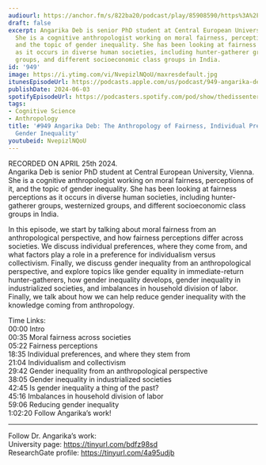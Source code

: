 ```yaml
---
audiourl: https://anchor.fm/s/822ba20/podcast/play/85908590/https%3A%2F%2Fd3ctxlq1ktw2nl.cloudfront.net%2Fstaging%2F2024-3-25%2F7650256b-6f99-a191-659d-64e00a450a2c.m4a
draft: false
excerpt: Angarika Deb is senior PhD student at Central European University, Vienna.
  She is a cognitive anthropologist working on moral fairness, perceptions of it,
  and the topic of gender inequality. She has been looking at fairness perceptions
  as it occurs in diverse human societies, including hunter-gatherer groups, westernized
  groups, and different socioeconomic class groups in India.
id: '949'
image: https://i.ytimg.com/vi/NvepizlNQoU/maxresdefault.jpg
itunesEpisodeUrl: https://podcasts.apple.com/us/podcast/949-angarika-deb-the-anthropology-of-fairness/id1451347236?i=1000657706854&uo=4
publishDate: 2024-06-03
spotifyEpisodeUrl: https://podcasters.spotify.com/pod/show/thedissenter/episodes/949-Angarika-Deb-The-Anthropology-of-Fairness--Individual-Preferences--and-Gender-Inequality-e2is7le
tags:
- Cognitive Science
- Anthropology
title: '#949 Angarika Deb: The Anthropology of Fairness, Individual Preferences, and
  Gender Inequality'
youtubeid: NvepizlNQoU
---
```

<div class="timelinks">

RECORDED ON APRIL 25th 2024.  
Angarika Deb is senior PhD student at Central European University, Vienna. She is a cognitive anthropologist working on moral fairness, perceptions of it, and the topic of gender inequality. She has been looking at fairness perceptions as it occurs in diverse human societies, including hunter-gatherer groups, westernized groups, and different socioeconomic class groups in India.

In this episode, we start by talking about moral fairness from an anthropological perspective, and how fairness perceptions differ across societies. We discuss individual preferences, where they come from, and what factors play a role in a preference for individualism versus collectivism. Finally, we discuss gender inequality from an anthropological perspective, and explore topics like gender equality in immediate-return hunter-gatherers, how gender inequality develops, gender inequality in industrialized societies, and imbalances in household division of labor. Finally, we talk about how we can help reduce gender inequality with the knowledge coming from anthropology.

Time Links:  
<time>00:00</time> Intro  
<time>00:35</time> Moral fairness across societies  
<time>05:22</time> Fairness perceptions  
<time>18:35</time> Individual preferences, and where they stem from  
<time>21:04</time> Individualism and collectivism  
<time>29:42</time> Gender inequality from an anthropological perspective  
<time>38:05</time> Gender inequality in industrialized societies  
<time>42:45</time> Is gender inequality a thing of the past?  
<time>45:16</time> Imbalances in household division of labor  
<time>59:06</time> Reducing gender inequality  
<time>1:02:20</time> Follow Angarika’s work!

---

Follow Dr. Angarika’s work:  
University page: https://tinyurl.com/bdfz98sd  
ResearchGate profile: https://tinyurl.com/4a95udjb
</div>

